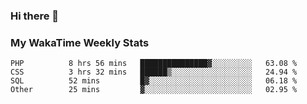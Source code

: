 ### Hi there 👋

<!--
**royschrauwen/royschrauwen** is a ✨ _special_ ✨ repository because its `README.md` (this file) appears on your GitHub profile.

Here are some ideas to get you started:

- 🔭 I’m currently working on ...
- 🌱 I’m currently learning ...
- 👯 I’m looking to collaborate on ...
- 🤔 I’m looking for help with ...
- 💬 Ask me about ...
- 📫 How to reach me: ...
- 😄 Pronouns: ...
- ⚡ Fun fact: ...
-->


### My WakaTime Weekly Stats
<!--START_SECTION:waka-->

```text
PHP          8 hrs 56 mins   ███████████████▓░░░░░░░░░   63.08 %
CSS          3 hrs 32 mins   ██████▒░░░░░░░░░░░░░░░░░░   24.94 %
SQL          52 mins         █▓░░░░░░░░░░░░░░░░░░░░░░░   06.18 %
Other        25 mins         ▓░░░░░░░░░░░░░░░░░░░░░░░░   02.95 %
```

<!--END_SECTION:waka-->
